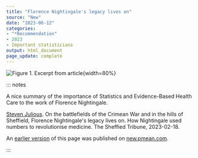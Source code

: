 ```yaml
---
title: "Florence Nightingale's legacy lives on"
source: "New"
date: "2023-06-12"
categories:
- "*Recommendation"
- 2023
- Important statisticians
output: html_document
page_update: complete
---
```


![Figure 1. Excerpt from article](http://www.pmean.com/new-images/23/nightingale-legacy-01.png){width=80%}

::: notes

A nice summary of the importance of Statistics and Evidence-Based Health Care to the work of Florence Nightingale.

[Steven Julious][jul1]. On the battlefields of the Crimean War and in the hills of Sheffield, Florence Nightingale's legacy lives on. How Nightingale used numbers to revolutionise medicine. The Sheffied Tribune, 2023-02-18.

[jul1]: https://www.sheffieldtribune.co.uk/p/on-the-battlefields-of-the-crimean

An [earlier version][sim2] of this page was published on [new.pmean.com][sim1].

[sim1]: http://new.pmean.com
[sim2]: http://new.pmean.com/nightingale-legacy/

:::

